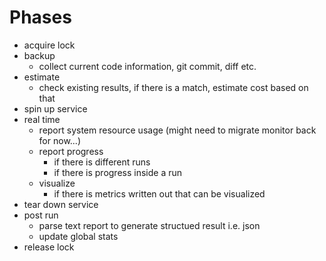# Phases

- acquire lock
- backup
  - collect current code information, git commit, diff etc.
- estimate
  - check existing results, if there is a match, estimate cost based on that
- spin up service
- real time
  - report system resource usage (might need to migrate monitor back for now...)
  - report progress
    - if there is different runs
    - if there is progress inside a run
  - visualize
    - if there is metrics written out that can be visualized
- tear down service
- post run
  - parse text report to generate structued result i.e. json
  - update global stats
- release lock